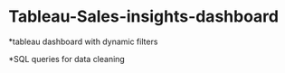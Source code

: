 # Tableau-Sales-insights-dashboard
*tableau dashboard with dynamic filters

*SQL queries for data cleaning
